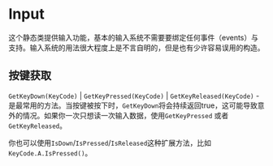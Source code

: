 # Input

这个静态类提供输入功能，基本的输入系统不需要要绑定任何事件（events）与支持。输入系统的用法很大程度上是不言自明的，但是也有少许容易误用的构造。

## 按键获取

`GetKeyDown(KeyCode)` \| `GetKeyPressed(KeyCode)` \| `GetKeyReleased(KeyCode)` -是最常用的方法。当按键被按下时，`GetKeyDown`将会持续返回true，这可能导致意外的情况。如果你一次只想读一次输入数据，使用`GetKeyPressed` 或者 `GetKeyReleased`。

你也可以使用`IsDown`/`IsPressed`/`IsReleased`这种扩展方法，比如`KeyCode.A.IsPressed()`。

